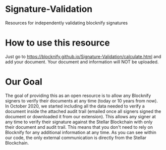 # Signature-Validation
Resources for independently validating blocknify signatures

# How to use this resource
Just go to https://blocknify.github.io/Signature-Validation/calculate.html and add your document. Your document and information will NOT be uploaded.

# Our Goal
The goal of providing this as an open resource is to allow any Blocknify signers to verify their documents at any time (today or 10 years from now). In October 2020, we started including all the data needed to verify a document inside the attached audit trail (emailed once all signers signed the document or downloaded it from our extension). This allows any signer at any time to verify their signature against the Stellar Blockchain with only their document and audit trail. This means that you don't need to rely on Blocknify for any additional information at any time. As you can see within our code, the only external communication is directly from the Stellar Blockchain.
